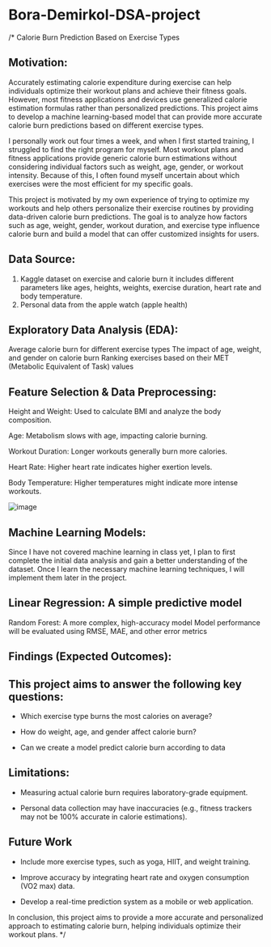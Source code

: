 # Bora-Demirkol-DSA-project

/* Calorie Burn Prediction Based on Exercise Types

## Motivation: 

Accurately estimating calorie expenditure during exercise can help individuals optimize their workout plans and achieve their fitness goals. However, most fitness applications and devices use generalized calorie estimation formulas rather than personalized predictions. This project aims to develop a machine learning-based model that can provide more accurate calorie burn predictions based on different exercise types.

I personally work out four times a week, and when I first started training, I struggled to find the right program for myself. Most workout plans and fitness applications provide generic calorie burn estimations without considering individual factors such as weight, age, gender, or workout intensity. Because of this, I often found myself uncertain about which exercises were the most efficient for my specific goals.

This project is motivated by my own experience of trying to optimize my workouts and help others personalize their exercise routines by providing data-driven calorie burn predictions. The goal is to analyze how factors such as age, weight, gender, workout duration, and exercise type influence calorie burn and build a model that can offer customized insights for users.
## Data Source:

1. Kaggle dataset on exercise and calorie burn it includes different parameters like ages, heights, weights, exercise duration, heart rate and body temperature.
2. Personal data from the apple watch (apple health)

## Exploratory Data Analysis (EDA):

Average calorie burn for different exercise types
The impact of age, weight, and gender on calorie burn
Ranking exercises based on their MET (Metabolic Equivalent of Task) values


## Feature Selection & Data Preprocessing:

Height and Weight: Used to calculate BMI and analyze the body composition. 

Age: Metabolism slows with age, impacting calorie burning. 

Workout Duration: Longer workouts generally burn more calories. 

Heart Rate: Higher heart rate indicates higher exertion levels.

Body Temperature: Higher temperatures might indicate more intense workouts.

![image](https://github.com/user-attachments/assets/3496cbea-644c-47b6-8fcd-2049f52e17ab)


## Machine Learning Models:

Since I have not covered machine learning in class yet, I plan to first complete the initial data analysis and gain a better understanding of the dataset. 
Once I learn the necessary machine learning techniques, I will implement them later in the project.

## Linear Regression: A simple predictive model
Random Forest: A more complex, high-accuracy model
Model performance will be evaluated using RMSE, MAE, and other error metrics

## Findings (Expected Outcomes):

## This project aims to answer the following key questions:

- Which exercise type burns the most calories on average?
  
- How do weight, age, and gender affect calorie burn?

- Can we create a model predict calorie burn according to data
  
## Limitations:

- Measuring actual calorie burn requires laboratory-grade equipment.
  
- Personal data collection may have inaccuracies (e.g., fitness trackers may not be 100% accurate in calorie estimations).

## Future Work

- Include more exercise types, such as yoga, HIIT, and weight training.
  
- Improve accuracy by integrating heart rate and oxygen consumption (VO2 max) data.
  
- Develop a real-time prediction system as a mobile or web application.

In conclusion, this project aims to provide a more accurate and personalized approach to estimating calorie burn, helping individuals optimize their workout plans. */
